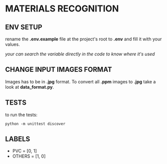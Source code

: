 # MATERIALS RECOGNITION

## ENV SETUP

rename the **.env.example** file at the project's root to **.env** and fill it with your values.

*your can search the variable directly in the code to know where it's used*

## CHANGE INPUT IMAGES FORMAT

Images has to be in **.jpg** format.
To convert all **.ppm** images to **.jpg** take a look at **data_format.py**.

## TESTS

to run the tests:
```
python -m unittest discover
```

## LABELS

* PVC     = [0, 1]
* OTHERS  = [1, 0]
